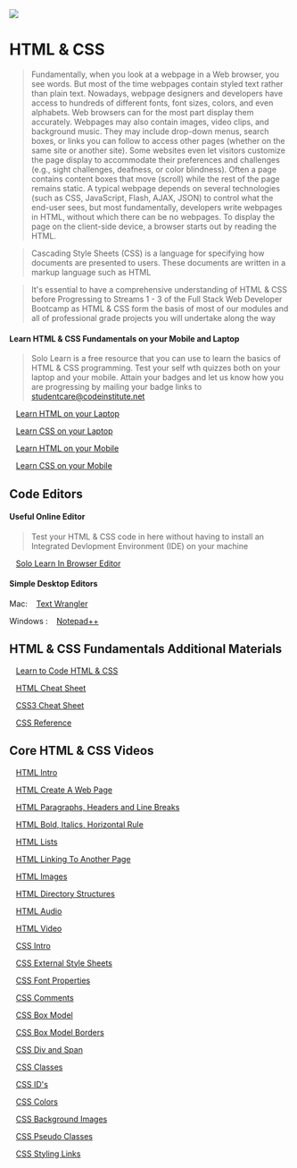 <img src="https://github.com/Code-Institute-Org/Full-Stack-Web-Developer-Stream-0/blob/master/html5-css3.png">

# HTML & CSS

> Fundamentally, when you look at a webpage in a Web browser, you see words. 
But most of the time webpages contain styled text rather than plain text. Nowadays, webpage designers and developers have access to hundreds of different fonts, 
font sizes, colors, and even alphabets. Web browsers can for the most part display them accurately. 
Webpages may also contain images, video clips, and background music. They may include drop-down menus, search boxes, or links you 
can follow to access other pages (whether on the same site or another site). 
Some websites even let visitors customize the page display to accommodate their preferences and challenges (e.g., sight challenges, deafness, or color blindness). Often a page contains content boxes that move (scroll) while the rest of the page remains static.
A typical webpage depends on several technologies (such as CSS, JavaScript, Flash, AJAX, JSON) to control what the end-user sees, 
but most fundamentally, developers write webpages in HTML, without which there can be no webpages. 
To display the page on the client-side device, a browser starts out by reading the HTML.

>Cascading Style Sheets (CSS) is a language for specifying how documents are presented to users. 
These documents are written in a markup language such as HTML

>It's essential to have a comprehensive understanding of HTML & CSS before Progressing to Streams 1 - 3 of the Full Stack Web Developer Bootcamp 
as HTML & CSS form the basis of most of our modules and all of professional grade projects you will undertake along the way 


 

#### Learn HTML & CSS Fundamentals on your Mobile and Laptop
> Solo Learn is a free resource that you can use to learn the basics of HTML & CSS programming. 
Test your self wth quizzes both on your laptop and your mobile. 
Attain your badges and let us know how you are progressing by mailing your badge links to studentcare@codeinstitute.net
 
 
   &nbsp;&nbsp;&nbsp;[Learn HTML on your Laptop](http://www.sololearn.com/Course/HTML/)
   
   &nbsp;&nbsp;&nbsp;[Learn CSS on your Laptop](http://www.sololearn.com/Course/CSS/)
   
   &nbsp;&nbsp;&nbsp;[Learn HTML on your Mobile]( https://play.google.com/store/apps/details?id=com.sololearn.htmltrial&hl=en)
   
   &nbsp;&nbsp;&nbsp;[Learn CSS on your Mobile](https://play.google.com/store/apps/details?id=com.sololearn.csstrial&hl=en)
 

## Code Editors

#### Useful Online Editor

> Test your HTML & CSS code in here without having to install an Integrated Devlopment Environment (IDE) on your machine

  &nbsp;&nbsp;&nbsp;[Solo Learn In Browser Editor](http://code.sololearn.com/#html)

#### Simple Desktop Editors

Mac:        &nbsp;&nbsp;&nbsp;[Text Wrangler](http://www.barebones.com/products/textwrangler/download.html)

Windows :   &nbsp;&nbsp;&nbsp;[Notepad++](https://notepad-plus-plus.org/download/v6.9.1.html)

 
## HTML & CSS Fundamentals   Additional Materials
  &nbsp;&nbsp;&nbsp;[Learn to Code HTML & CSS](http://learn.shayhowe.com/html-css/building-your-first-web-page/)
  
  &nbsp;&nbsp;&nbsp;[HTML Cheat Sheet](http://2zpt4dwruy922flhqyznip50.wpengine.netdna-cdn.com/wp-content/uploads/2015/06/HTML5-Mega-Cheat-Sheet-A4-Print-ready.pdf)
  
  &nbsp;&nbsp;&nbsp;[CSS3 Cheat Sheet](http://2zpt4dwruy922flhqyznip50.wpengine.netdna-cdn.com/wp-content/uploads/2015/10/css3-mega-cheat-sheet.jpg)
  
  &nbsp;&nbsp;&nbsp;[CSS Reference ](http://tympanus.net/codrops/css_reference/)


## Core HTML & CSS Videos

  &nbsp;&nbsp;&nbsp;[HTML   Intro ](https://www.youtube.com/watch?v=LqvFIuVlyP8)
  
  &nbsp;&nbsp;&nbsp;[HTML   Create A Web Page ](https://www.youtube.com/watch?v=rzNcKm7SXe8)
  
  &nbsp;&nbsp;&nbsp;[HTML   Paragraphs, Headers and Line Breaks ](https://www.youtube.com/watch?v=-IOX9KgMK3w)
  
  &nbsp;&nbsp;&nbsp;[HTML   Bold, Italics, Horizontal Rule ](https://www.youtube.com/watch?v=PfIAw7qC4D0)
  
  &nbsp;&nbsp;&nbsp;[HTML   Lists](https://www.youtube.com/watch?v=jFdY0wHSB_w)
  
  &nbsp;&nbsp;&nbsp;[HTML   Linking To Another Page](https://www.youtube.com/watch?v=jc1ciZtQsjY)
  
  &nbsp;&nbsp;&nbsp;[HTML   Images](https://www.youtube.com/watch?v=G98Bjyzzduk)
  
  &nbsp;&nbsp;&nbsp;[HTML   Directory Structures](https://www.youtube.com/watch?v=_DdmnBeE9mE)
  
  &nbsp;&nbsp;&nbsp;[HTML   Audio](https://www.youtube.com/watch?v=_5GzWskBSOg)
  
  &nbsp;&nbsp;&nbsp;[HTML   Video](https://www.youtube.com/watch?v=aS83ghu7uog)
  
  &nbsp;&nbsp;&nbsp;[CSS    Intro](https://www.youtube.com/watch?v=11miJPdgNRg)
  
  &nbsp;&nbsp;&nbsp;[CSS    External Style Sheets](https://www.youtube.com/watch?v=uDyd_3xx0Lk)
  
  &nbsp;&nbsp;&nbsp;[CSS    Font Properties](https://www.youtube.com/watch?v=xx5kljZ2E30)
  
  &nbsp;&nbsp;&nbsp;[CSS    Comments](https://www.youtube.com/watch?v=4JE3WNIyyoo)
  
  &nbsp;&nbsp;&nbsp;[CSS    Box Model](https://www.youtube.com/watch?v=8Jp9PUeePPk)
  
  &nbsp;&nbsp;&nbsp;[CSS    Box Model Borders](https://www.youtube.com/watch?v=hfiDTY3rz9U)
  
  &nbsp;&nbsp;&nbsp;[CSS    Div and Span](https://www.youtube.com/watch?v=GuUF1ZHEj_o)
  
  &nbsp;&nbsp;&nbsp;[CSS    Classes](https://www.youtube.com/watch?v=TXPpChkDhEU)
  
  &nbsp;&nbsp;&nbsp;[CSS    ID's](https://www.youtube.com/watch?v=MGUZUCz5pd4)
  
  &nbsp;&nbsp;&nbsp;[CSS    Colors](https://www.youtube.com/watch?v=6RVuU2hbCsA)
  
  &nbsp;&nbsp;&nbsp;[CSS    Background Images](https://www.youtube.com/watch?v=c7VYKF-pAho)
  
  &nbsp;&nbsp;&nbsp;[CSS    Pseudo Classes](https://www.youtube.com/watch?v=jFykuYxdPy4)
  
  &nbsp;&nbsp;&nbsp;[CSS    Styling Links](https://www.youtube.com/watch?v=2KQx4POL7Xg)




